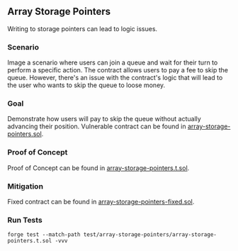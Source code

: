 ## Array Storage Pointers
Writing to storage pointers can lead to logic issues.

### Scenario
Image a scenario where users can join a queue and wait for their turn to perform a specific action. The contract allows users to pay a fee to skip the queue. However, there's an issue with the contract's logic that will lead to the user who wants to skip the queue to loose money.

### Goal
Demonstrate how users will pay to skip the queue without actually advancing their position. Vulnerable contract can be found in [array-storage-pointers.sol](array-storage-pointers.sol).

### Proof of Concept
Proof of Concept can be found in [array-storage-pointers.t.sol](../../test/array-storage-pointers/array-storage-pointers.t.sol).

### Mitigation
Fixed contract can be found in [array-storage-pointers-fixed.sol](array-storage-pointers-fixed.sol).

### Run Tests
```shell
forge test --match-path test/array-storage-pointers/array-storage-pointers.t.sol -vvv
```